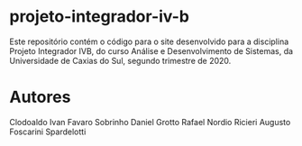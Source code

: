 # projeto-integrador-iv-b

Este repositório contém o código para o site desenvolvido para a 
disciplina Projeto Integrador IVB, do curso Análise e Desenvolvimento de Sistemas, 
da Universidade de Caxias do Sul, segundo trimestre de 2020. 

# Autores
Clodoaldo Ivan Favaro Sobrinho
Daniel Grotto
Rafael Nordio
Ricieri Augusto Foscarini Spardelotti
